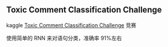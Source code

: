 ## Toxic Comment Classification Challenge

kaggle [Toxic Comment Classification Challenge](https://www.kaggle.com/c/jigsaw-toxic-comment-classification-challenge#description) 竞赛

使用简单的 RNN 来对语句分类，准确率 91%左右
